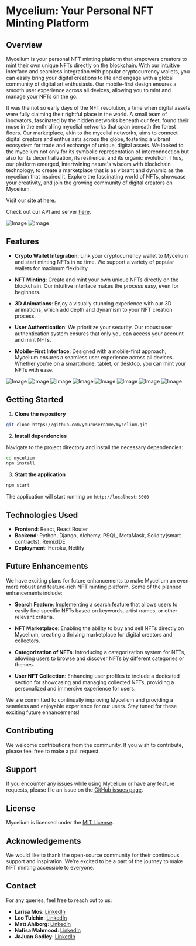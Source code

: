 # Mycelium: Your Personal NFT Minting Platform

## Overview

Mycelium is your personal NFT minting platform that empowers creators to mint their own unique NFTs directly on the blockchain. With our intuitive interface and seamless integration with popular cryptocurrency wallets, you can easily bring your digital creations to life and engage with a global community of digital art enthusiasts. Our mobile-first design ensures a smooth user experience across all devices, allowing you to mint and manage your NFTs on the go.

It was the not so early days of the NFT revolution, a time when digital assets were fully claiming their rightful place in the world. A small team of innovators, fascinated by the hidden networks beneath our feet, found their muse in the enthralling mycelial networks that span beneath the forest floors. Our marketplace, akin to the mycelial networks, aims to connect digital creators and enthusiasts across the globe, fostering a vibrant ecosystem for trade and exchange of unique, digital assets. We looked to the mycelium not only for its symbolic representation of interconnection but also for its decentralization, its resilience, and its organic evolution. Thus, our platform emerged, intertwining nature's wisdom with blockchain technology, to create a marketplace that is as vibrant and dynamic as the mycelium that inspired it.
Explore the fascinating world of NFTs, showcase your creativity, and join the growing community of digital creators on Mycelium.

Visit our site at [here](https://myceliumnft.netlify.app). 

Check out our API and server [here](https://github.com/lst68868/mycelium_api).

![Image](./src/images/figma%20demo1.png)
![Image](./src/images/figma%20demo%202.png)


## Features

- **Crypto Wallet Integration**: Link your cryptocurrency wallet to Mycelium and start minting NFTs in no time. We support a variety of popular wallets for maximum flexibility.

- **NFT Minting**: Create and mint your own unique NFTs directly on the blockchain. Our intuitive interface makes the process easy, even for beginners.

- **3D Animations**: Enjoy a visually stunning experience with our 3D animations, which add depth and dynamism to your NFT creation process.

- **User Authentication**: We prioritize your security. Our robust user authentication system ensures that only you can access your account and mint NFTs.

- **Mobile-First Interface**: Designed with a mobile-first approach, Mycelium ensures a seamless user experience across all devices. Whether you're on a smartphone, tablet, or desktop, you can mint your NFTs with ease.

![Image](./src/images/Homepage%20top.png)
![Image](./src/images/Homepage%20trending.png)
![Image](./src/images/Latest%20nft.png)
![Image](./src/images/signup%20page.png)
![Image](./src/images/user%20profile.png)
![Image](./src/images/create%20nft.png)
![Image](./src/images/About%20page%20top.png)
![Image](./src/images/team.png)

## Getting Started

1. **Clone the repository**

```bash
git clone https://github.com/yourusername/mycelium.git
```

2. **Install dependencies**

Navigate to the project directory and install the necessary dependencies:

```bash
cd mycelium
npm install
```

3. **Start the application**

```bash
npm start
```

The application will start running on `http://localhost:3000`

## Technologies Used
- **Frontend**: React, React Router
- **Backend**: Python, Django, Alchemy, PSQL, MetaMask, Solidity(smart contracts), RemixIDE
- **Deployment**: Heroku, Netlify

## Future Enhancements

We have exciting plans for future enhancements to make Mycelium an even more robust and feature-rich NFT minting platform. Some of the planned enhancements include:

- **Search Feature**: Implementing a search feature that allows users to easily find specific NFTs based on keywords, artist names, or other relevant criteria.

- **NFT Marketplace**: Enabling the ability to buy and sell NFTs directly on Mycelium, creating a thriving marketplace for digital creators and collectors.

- **Categorization of NFTs**: Introducing a categorization system for NFTs, allowing users to browse and discover NFTs by different categories or themes.

- **User NFT Collection**: Enhancing user profiles to include a dedicated section for showcasing and managing collected NFTs, providing a personalized and immersive experience for users.

We are committed to continually improving Mycelium and providing a seamless and enjoyable experience for our users. Stay tuned for these exciting future enhancements!


## Contributing

We welcome contributions from the community. If you wish to contribute, please feel free to make a pull request.

## Support

If you encounter any issues while using Mycelium or have any feature requests, please file an issue on the [GitHub issues page](https://github.com/lst68868/mycelium/issues).

## License

Mycelium is licensed under the [MIT License](LICENSE).

## Acknowledgements

We would like to thank the open-source community for their continuous support and inspiration. We're excited to be a part of the journey to make NFT minting accessible to everyone.

## Contact

For any queries, feel free to reach out to us:

- **Larisa Mos**: [LinkedIn](https://www.linkedin.com/in/larisa-mos/)
- **Leo Tulchin**: [LinkedIn](https://www.linkedin.com/in/leotulchin/)
- **Matt Ahlborg**: [LinkedIn](https://www.linkedin.com/in/mattahlborg/)
- **Nafisa Mahmood**: [LinkedIn](https://www.linkedin.com/in/nafisa-mahmood/)
- **JaJuan Godley**: [LinkedIn](https://www.linkedin.com/in/jajuan-godley-35a154275/)
